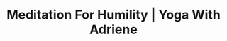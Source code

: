 ---
draft: false 

title: "Meditation For Humility | Yoga With Adriene"
slug: "Meditation For Humility Yoga With Adriene"

thumbnail: "https://i.ytimg.com/vi/oJIwQwJJlIg/hqdefault.jpg"
time: "12:55"
tags: ["Guided Meditation","10 min"]
stars: ["adriene"]
youtubeId: "oJIwQwJJlIg"

dis: "
Meditation For Humility - 13 Min Practice. 

Yoga prepares the body for meditation. And for me, the marriage of yoga and meditation is the ultimate invitation back to balance.

The route to inner strength and inner peace is through connecting to a higher power. It requires you to explore acceptance and humility. 

Today, simply do your best to sit with yourself at this stage in your life, on this beautiful day.

NOTE: There is no soothing music in this one. 

It’s all you, me, us. 

Breathe. 

And listen up.  
"
---
